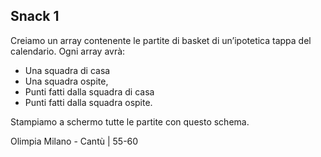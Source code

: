 ## Snack 1

Creiamo un array contenente le partite di basket di un’ipotetica tappa del calendario.
Ogni array avrà:

- Una squadra di casa
- Una squadra ospite,
- Punti fatti dalla squadra di casa
- Punti fatti dalla squadra ospite.

Stampiamo a schermo tutte le partite con questo schema.

Olimpia Milano - Cantù | 55-60
